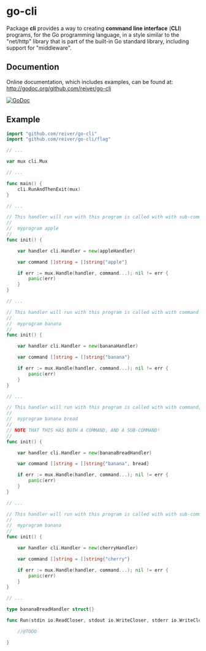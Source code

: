 # go-cli

Package **cli** provides a way to creating **command line interface** (**CLI**) programs, for the Go programming language, in a style similar to the "net/http" library that is part of the built-in Go standard library, including support for "middleware".

## Documention

Online documentation, which includes examples, can be found at: http://godoc.org/github.com/reiver/go-cli

[![GoDoc](https://godoc.org/github.com/reiver/go-cli?status.svg)](https://godoc.org/github.com/reiver/go-cli)

## Example
```go
import "github.com/reiver/go-cli"
import "github.com/reiver/go-cli/flag"

// ...

var mux cli.Mux

// ...

func main() {
	cli.RunAndThenExit(mux)
}

// ...

// This handler will run with this program is called with with sub-command argument “apple”:
//
//	myprogram apple
//
func init() {

	var handler cli.Handler = new(appleHandler)

	var command []string = []string{"apple"}

	if err := mux.Handle(handler, command...); nil != err {
		panic(err)
	}
}

// ...

// This handler will run with this program is called with with command argument “banana”:
//
//	myprogram banana
//
func init() {

	var handler cli.Handler = new(bananaHandler)

	var command []string = []string{"banana"}

	if err := mux.Handle(handler, command...); nil != err {
		panic(err)
	}
}

// ...

// This handler will run with this program is called with with command, and sub-command argument “banana”, “bread”:
//
//	myprogram banana bread
//
// NOTE THAT THIS HAS BOTH A COMMAND, AND A SUB-COMMAND!
//
func init() {

	var handler cli.Handler = new(bananaBreadHandler)

	var command []string = []string{"banana", bread}

	if err := mux.Handle(handler, command...); nil != err {
		panic(err)
	}
}

// ...

// This handler will run with this program is called with with sub-command argument “banana”:
//
//	myprogram banana
//
func init() {

	var handler cli.Handler = new(cherryHandler)

	var command []string = []string{"cherry"}

	if err := mux.Handle(handler, command...); nil != err {
		panic(err)
	}
}

// ...

type bananaBreadHandler struct{}

func Run(stdin io.ReadCloser, stdout io.WriteCloser, stderr io.WriteCloser, command ...string) cli.ExitCode {

	//@TODO

}
```
